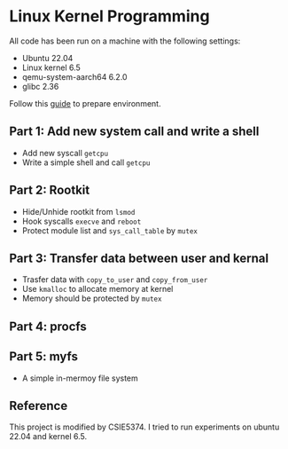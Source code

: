 # Linux Kernel Programming

All code has been run on a machine with the following settings:

- Ubuntu 22.04
- Linux kernel 6.5
- qemu-system-aarch64 6.2.0
- glibc 2.36

Follow this [guide](installation.md) to prepare environment.

## Part 1: Add new system call and write a shell

- Add new syscall `getcpu`
- Write a simple shell and call `getcpu`

## Part 2: Rootkit

- Hide/Unhide rootkit from `lsmod`
- Hook syscalls `execve` and `reboot`
- Protect module list and `sys_call_table` by `mutex`

## Part 3: Transfer data between user and kernal

- Trasfer data with `copy_to_user` and `copy_from_user`
- Use `kmalloc` to allocate memory at kernel
- Memory should be protected by `mutex` 

## Part 4: procfs

## Part 5: myfs

- A simple in-mermoy file system


## Reference

This project is modified by CSIE5374. I tried to run experiments on ubuntu 22.04 and kernel 6.5.